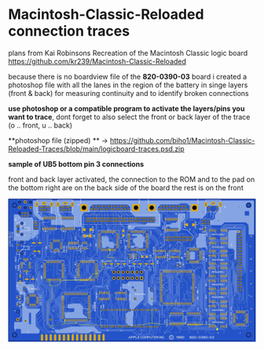 # Macintosh-Classic-Reloaded connection traces

plans from Kai Robinsons Recreation of the Macintosh Classic logic board
https://github.com/kr239/Macintosh-Classic-Reloaded

because there is no boardview file of the **820-0390-03** board i created a photoshop file with all the lanes in the region of the battery in singe layers (front & back) for measuring continuity and to identify broken connections

**use photoshop or a compatible program to activate the layers/pins you want to trace**, dont forget to also select the front or back layer of the trace (o .. front, u .. back)

**photoshop file (zipped) ** -> https://github.com/biho1/Macintosh-Classic-Reloaded-Traces/blob/main/logicboard-traces.psd.zip

**sample of UB5 bottom pin 3 connections**

front and back layer activated, the connection to the ROM and to the pad on the bottom right are on the back side of the board the rest is on the front

![sample of UB5 bottom pin 3 connections](/sample-of-UB5-bottom-pin-3-connections.jpg)
